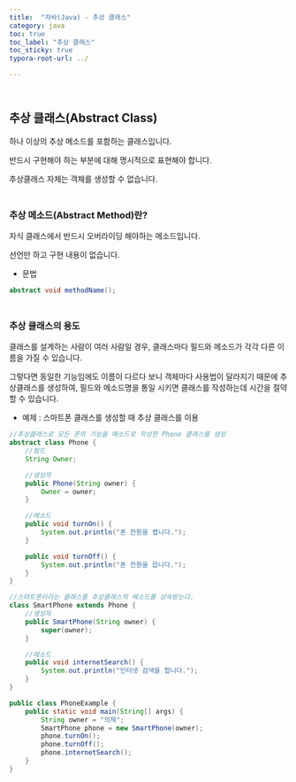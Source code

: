 ```yaml
---
title:  "자바(Java) - 추상 클래스"
category: java
toc: true
toc_label: "추상 클래스"
toc_sticky: true
typora-root-url: ../

---
```


## <br>추상 클래스(Abstract Class)

하나 이상의 추상 메소드를 포함하는 클래스입니다.

반드시 구현해야 하는 부분에 대해 명시적으로 표현해야 합니다.

추상클래스 자체는 객체를 생성할 수 없습니다.

### <br>추상 메소드(Abstract Method)란?

자식 클래스에서 반드시 오버라이딩 해야하는 메소드입니다.

선언만 하고 구현 내용이 없습니다.

- 문법

```java
abstract void methodName();
```

### <br>추상 클래스의 용도

클래스를 설계하는 사람이 여러 사람일 경우, 클래스마다 필드와 메소드가 각각 다른 이름을 가질 수 있습니다. 

그렇다면 동일한 기능임에도 이름이 다르다 보니 객체마다 사용법이 달라지기 때문에 추상클래스를 생성하여, 필드와 메소드명을 통일 시키면 클래스를 작성하는데 시간을 절약할 수 있습니다.

- 예제 : 스마트폰 클래스를 생성할 때 추상 클래스를 이용

```java
//추상클래스로 모든 폰의 기능을 메소드로 작성한 Phone 클래스를 생성
abstract class Phone {
    //필드
    String Owner;

    //생성자
    public Phone(String owner) {
        Owner = owner;
    }

    //메소드
    public void turnOn() {
        System.out.println("폰 전원을 켭니다.");
    }

    public void turnOff() {
        System.out.println("폰 전원을 끕니다.");
    }
}

//스마트폰이라는 클래스를 추상클래스의 메소드를 상속받는다.
class SmartPhone extends Phone {
    //생성자
    public SmartPhone(String owner) {
        super(owner);
    }

    //메소드
    public void internetSearch() {
        System.out.println("인터넷 검색을 합니다.");
    }
}

public class PhoneExample {
    public static void main(String[] args) {
        String owner = "의제";
        SmartPhone phone = new SmartPhone(owner);
        phone.turnOn();
        phone.turnOff();
        phone.internetSearch();
    }
}
```



